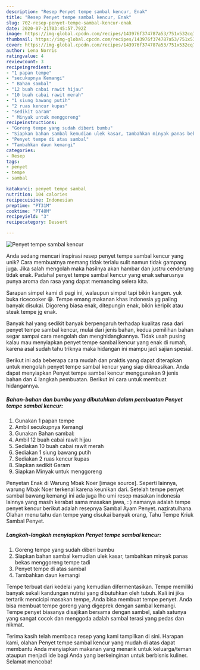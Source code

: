 ```yaml
---
description: "Resep Penyet tempe sambal kencur, Enak"
title: "Resep Penyet tempe sambal kencur, Enak"
slug: 702-resep-penyet-tempe-sambal-kencur-enak
date: 2020-07-21T03:45:57.792Z
image: https://img-global.cpcdn.com/recipes/143976f374787a53/751x532cq70/penyet-tempe-sambal-kencur-foto-resep-utama.jpg
thumbnail: https://img-global.cpcdn.com/recipes/143976f374787a53/751x532cq70/penyet-tempe-sambal-kencur-foto-resep-utama.jpg
cover: https://img-global.cpcdn.com/recipes/143976f374787a53/751x532cq70/penyet-tempe-sambal-kencur-foto-resep-utama.jpg
author: Lena Norris
ratingvalue: 4
reviewcount: 3
recipeingredient:
- "1 papan tempe"
- "secukupnya Kemangi"
- " Bahan sambal"
- "12 buah cabai rawit hijau"
- "10 buah cabai rawit merah"
- "1 siung bawang putih"
- "2 ruas kencur kupas"
- "sedikit Garam"
- " Minyak untuk menggoreng"
recipeinstructions:
- "Goreng tempe yang sudah diberi bumbu"
- "Siapkan bahan sambal kemudian ulek kasar, tambahkan minyak panas bekas menggoreng tempe tadi"
- "Penyet tempe di atas sambal"
- "Tambahkan daun kemangi"
categories:
- Resep
tags:
- penyet
- tempe
- sambal

katakunci: penyet tempe sambal 
nutrition: 104 calories
recipecuisine: Indonesian
preptime: "PT31M"
cooktime: "PT48M"
recipeyield: "3"
recipecategory: Dessert

---
```



![Penyet tempe sambal kencur](https://img-global.cpcdn.com/recipes/143976f374787a53/751x532cq70/penyet-tempe-sambal-kencur-foto-resep-utama.jpg)

Anda sedang mencari inspirasi resep penyet tempe sambal kencur yang unik? Cara membuatnya memang tidak terlalu sulit namun tidak gampang juga. Jika salah mengolah maka hasilnya akan hambar dan justru cenderung tidak enak. Padahal penyet tempe sambal kencur yang enak seharusnya punya aroma dan rasa yang dapat memancing selera kita.

Sarapan simpel kami di pagi ini, walaupun simpel tapi bikin kangen. yuk buka ricecooker 😁. Tempe emang makanan khas Indonesia yg paling banyak disukai. Digoreng biasa enak, ditepungin enak, bikin keripik atau steak tempe jg enak.

Banyak hal yang sedikit banyak berpengaruh terhadap kualitas rasa dari penyet tempe sambal kencur, mulai dari jenis bahan, kedua pemilihan bahan segar sampai cara mengolah dan menghidangkannya. Tidak usah pusing kalau mau menyiapkan penyet tempe sambal kencur yang enak di rumah, karena asal sudah tahu triknya maka hidangan ini mampu jadi sajian spesial.


Berikut ini ada beberapa cara mudah dan praktis yang dapat diterapkan untuk mengolah penyet tempe sambal kencur yang siap dikreasikan. Anda dapat menyiapkan Penyet tempe sambal kencur menggunakan 9 jenis bahan dan 4 langkah pembuatan. Berikut ini cara untuk membuat hidangannya.

<!--inarticleads1-->

##### Bahan-bahan dan bumbu yang dibutuhkan dalam pembuatan Penyet tempe sambal kencur:

1. Gunakan 1 papan tempe
1. Ambil secukupnya Kemangi
1. Gunakan  Bahan sambal:
1. Ambil 12 buah cabai rawit hijau
1. Sediakan 10 buah cabai rawit merah
1. Sediakan 1 siung bawang putih
1. Sediakan 2 ruas kencur kupas
1. Siapkan sedikit Garam
1. Siapkan  Minyak untuk menggoreng


Penyetan Enak di Warung Mbak Noer [image source]. Seperti lainnya, warung Mbak Noer terkenal karena keunikan dari. Setelah tempe penyet sambal bawang kemangi ini ada juga lho umi resep masakan indonesia lainnya yang masih kerabat sama masakan jawa, : ) namanya adalah tempe penyet kencur berikut adalah resepnya Sambal Ayam Penyet. naziratulhana. Olahan menu tahu dan tempe yang disukai banyak orang, Tahu Tempe Kriuk Sambal Penyet. 

<!--inarticleads2-->

##### Langkah-langkah menyiapkan Penyet tempe sambal kencur:

1. Goreng tempe yang sudah diberi bumbu
1. Siapkan bahan sambal kemudian ulek kasar, tambahkan minyak panas bekas menggoreng tempe tadi
1. Penyet tempe di atas sambal
1. Tambahkan daun kemangi


Tempe terbuat dari kedelai yang kemudian difermentasikan. Tempe memiliki banyak sekali kandungan nutrisi yang dibutuhkan oleh tubuh. Kali ini jika tertarik mencicipi masakan tempe, Anda bisa membuat tempe penyet. Anda bisa membuat tempe goreng yang digeprek dengan sambal kemangi. Tempe penyet biasanya disajikan bersama dengan sambel, salah satunya yang sangat cocok dan menggoda adalah sambal terasi yang pedas dan nikmat. 

Terima kasih telah membaca resep yang kami tampilkan di sini. Harapan kami, olahan Penyet tempe sambal kencur yang mudah di atas dapat membantu Anda menyiapkan makanan yang menarik untuk keluarga/teman ataupun menjadi ide bagi Anda yang berkeinginan untuk berbisnis kuliner. Selamat mencoba!
